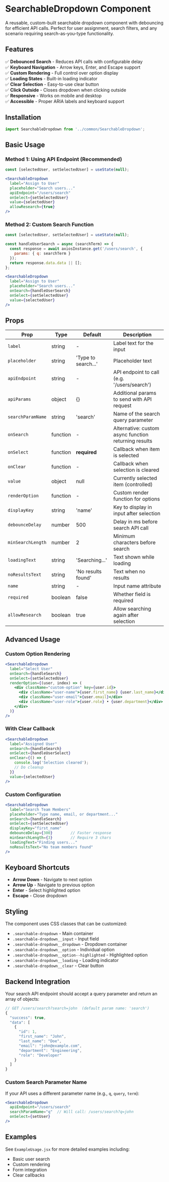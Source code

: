 # SearchableDropdown Component

A reusable, custom-built searchable dropdown component with debouncing for efficient API calls. Perfect for user assignment, search filters, and any scenario requiring search-as-you-type functionality.

## Features

✅ **Debounced Search** - Reduces API calls with configurable delay  
✅ **Keyboard Navigation** - Arrow keys, Enter, and Escape support  
✅ **Custom Rendering** - Full control over option display  
✅ **Loading States** - Built-in loading indicator  
✅ **Clear Selection** - Easy-to-use clear button  
✅ **Click Outside** - Closes dropdown when clicking outside  
✅ **Responsive** - Works on mobile and desktop  
✅ **Accessible** - Proper ARIA labels and keyboard support  

## Installation

```jsx
import SearchableDropdown from '../common/SearchableDropdown';
```

## Basic Usage

### Method 1: Using API Endpoint (Recommended)

```jsx
const [selectedUser, setSelectedUser] = useState(null);

<SearchableDropdown
  label="Assign to User"
  placeholder="Search users..."
  apiEndpoint="/users/search"
  onSelect={setSelectedUser}
  value={selectedUser}
  allowResearch={true}
/>
```

### Method 2: Custom Search Function

```jsx
const [selectedUser, setSelectedUser] = useState(null);

const handleUserSearch = async (searchTerm) => {
  const response = await axiosInstance.get('/users/search', {
    params: { q: searchTerm }
  });
  return response.data.data || [];
};

<SearchableDropdown
  label="Assign to User"
  placeholder="Search users..."
  onSearch={handleUserSearch}
  onSelect={setSelectedUser}
  value={selectedUser}
/>
```

## Props

| Prop | Type | Default | Description |
|------|------|---------|-------------|
| `label` | string | - | Label text for the input |
| `placeholder` | string | 'Type to search...' | Placeholder text |
| `apiEndpoint` | string | - | API endpoint to call (e.g. '/users/search') |
| `apiParams` | object | {} | Additional params to send with API request |
| `searchParamName` | string | 'search' | Name of the search query parameter |
| `onSearch` | function | - | Alternative: custom async function returning results |
| `onSelect` | function | **required** | Callback when item is selected |
| `onClear` | function | - | Callback when selection is cleared |
| `value` | object | null | Currently selected item (controlled) |
| `renderOption` | function | - | Custom render function for options |
| `displayKey` | string | 'name' | Key to display in input after selection |
| `debounceDelay` | number | 500 | Delay in ms before search API call |
| `minSearchLength` | number | 2 | Minimum characters before search |
| `loadingText` | string | 'Searching...' | Text shown while loading |
| `noResultsText` | string | 'No results found' | Text when no results |
| `name` | string | - | Input name attribute |
| `required` | boolean | false | Whether field is required |
| `allowResearch` | boolean | true | Allow searching again after selection |

## Advanced Usage

### Custom Option Rendering

```jsx
<SearchableDropdown
  label="Select User"
  onSearch={handleSearch}
  onSelect={setSelectedUser}
  renderOption={(user, index) => (
    <div className="custom-option" key={user.id}>
      <div className="user-name">{user.first_name} {user.last_name}</div>
      <div className="user-email">{user.email}</div>
      <div className="user-role">{user.role} • {user.department}</div>
    </div>
  )}
/>
```

### With Clear Callback

```jsx
<SearchableDropdown
  label="Assigned User"
  onSearch={handleSearch}
  onSelect={handleUserSelect}
  onClear={() => {
    console.log('Selection cleared');
    // Do cleanup
  }}
  value={selectedUser}
/>
```

### Custom Configuration

```jsx
<SearchableDropdown
  label="Search Team Members"
  placeholder="Type name, email, or department..."
  onSearch={handleSearch}
  onSelect={setSelectedUser}
  displayKey="first_name"
  debounceDelay={300}        // Faster response
  minSearchLength={3}        // Require 3 chars
  loadingText="Finding users..."
  noResultsText="No team members found"
/>
```

## Keyboard Shortcuts

- **Arrow Down** - Navigate to next option
- **Arrow Up** - Navigate to previous option
- **Enter** - Select highlighted option
- **Escape** - Close dropdown

## Styling

The component uses CSS classes that can be customized:

- `.searchable-dropdown` - Main container
- `.searchable-dropdown__input` - Input field
- `.searchable-dropdown__dropdown` - Dropdown container
- `.searchable-dropdown__option` - Individual option
- `.searchable-dropdown__option--highlighted` - Highlighted option
- `.searchable-dropdown__loading` - Loading indicator
- `.searchable-dropdown__clear` - Clear button

## Backend Integration

Your search API endpoint should accept a query parameter and return an array of objects:

```javascript
// GET /users/search?search=john  (default param name: 'search')
{
  "success": true,
  "data": [
    {
      "id": 1,
      "first_name": "John",
      "last_name": "Doe",
      "email": "john@example.com",
      "department": "Engineering",
      "role": "Developer"
    }
  ]
}
```

### Custom Search Parameter Name

If your API uses a different parameter name (e.g., `q`, `query`, `term`):

```jsx
<SearchableDropdown
  apiEndpoint="/users/search"
  searchParamName="q"  // Will call: /users/search?q=john
  onSelect={setUser}
/>
```

## Examples

See `ExampleUsage.jsx` for more detailed examples including:
- Basic user search
- Custom rendering
- Form integration
- Clear callbacks


